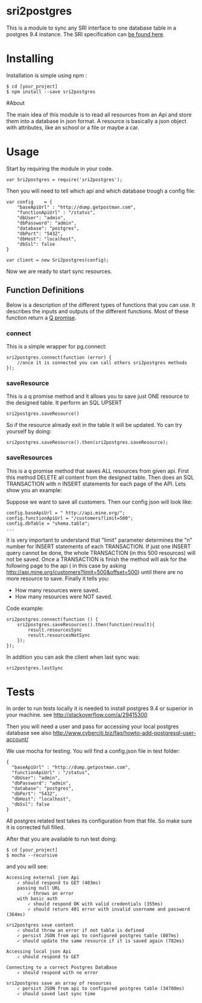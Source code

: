 # sri2postgres

This is a module to sync any SRI interface to one database table in a postgres 9.4 instance.
The SRI specification can [be found here](https://github.com/dimitrydhondt/sri).


# Installing

Installation is simple using npm :

    $ cd [your_project]
    $ npm install --save sri2postgres


#About

The main idea of this module is to read all resources from an Api and store them into a database in json format.
A resource is basically a json object with attributes, like an school or a file or maybe a car.


# Usage

Start by requiring the module in your code. 
    
    var Sri2postgres = require('sri2postgres');
    
Then you will need to tell which api and which database trough a config file:

    var config    = {
        "baseApiUrl" : "http://dump.getpostman.com",
        "functionApiUrl" : "/status",
        "dbUser": "admin",
        "dbPassword": "admin",
        "database": "postgres",
        "dbPort": "5432",
        "dbHost": "localhost",
        "dbSsl": false
    }

    var client = new Sri2postgres(config);

Now we are ready to start sync resources.


## Function Definitions

Below is a description of the different types of functions that you can use.
It describes the inputs and outputs of the different functions.
Most of these function return a [Q promise](https://github.com/kriskowal/q).


### connect

This is a simple wrapper for pg.connect:

    sri2postgres.connect(function (error) {
        //once it is connected you can call others sri2postgres methods
    });


### saveResource

This is a q promise method and it allows you to save just ONE resource to the designed table. It perform an SQL UPSERT 

    sri2postgres.saveResource()
    
So if the resource already exit in the table it will be updated. Yo can try yourself by doing:

    sri2postgres.saveResource().then(sri2postgres.saveResource);

### saveResources

This is a q promise method that saves ALL resources from given api.
First this method DELETE all content from the designed table. Then does an SQL TRANSACTION with n INSERT statements for each page of the API.
Lets show you an example:

Suppose we want to save all customers. Then our config json will look like:

    config.baseApiUrl = " http://api.mine.org/";
    config.functionApiUrl = "/customers?limit=500";
    config.dbTable = "shema.table";
    ...

It is very important to understand that "limit" parameter determines the "n" number for INSERT statements of each TRANSACTION.
If just one INSERT query cannot be done, the whole TRANSACTION (in this 500 resources) will not be saved.
Once a TRANSACTION is finish the method will ask for the following page to the api ( in this case by asking http://api.mine.org/customers?limit=500&offset=500) until there are no more resource to save.
Finally it tells you:

- How many resources were saved.
- How many resources were NOT saved.

Code example:

    sri2postgres.connect(function () {
        sri2postgres.saveResources().then(function(result){
            result.resourcesSync
            result.resourcesNotSync
        });
    });

In addition you can ask the client when last sync was:

    sri2postgres.lastSync


# Tests
In order to run tests locally it is needed to install postgres 9.4 or superior in your machine.
see http://stackoverflow.com/a/29415300

Then you will need a user and pass for accessing your local postgres database
see also http://www.cyberciti.biz/faq/howto-add-postgresql-user-account/

We use mocha for testing. You will find a config.json file in test folder:

    {
      "baseApiUrl" : "http://dump.getpostman.com",
      "functionApiUrl" : "/status",
      "dbUser": "admin",
      "dbPassword": "admin",
      "database": "postgres",
      "dbPort": "5432",
      "dbHost": "localhost",
      "dbSsl": false
    }

All postgres related test takes its configuration from that file. So make sure it is corrected full filled.

After that you are available to run test doing:

    $ cd [your_project]
    $ mocha --recursive
    
and you will see:

    Accessing external json Api
        ✓ should respond to GET (403ms)
        passing null URL
            ✓ throws an error
        with basic auth
            ✓ should respond OK with valid credentials (355ms)
            ✓ should return 401 error with invalid username and password (364ms)
    
    sri2postgres save content
        ✓ should throw an error if not table is defined
        ✓ persist JSON from api to configured postgres table (807ms)
        ✓ should update the same resource if it is saved again (782ms)
    
    Accessing local json Api
        ✓ should respond to GET
    
    Connecting to a correct Postgres DataBase
        ✓ should respond with no error
    
    sri2postgres save an array of resources
        ✓ persist JSON from api to configured postgres table (34780ms)
        ✓ should saved last sync time
